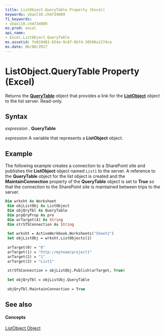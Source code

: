 ```yaml
---
title: ListObject.QueryTable Property (Excel)
keywords: vbaxl10.chm734089
f1_keywords:
- vbaxl10.chm734089
ms.prod: excel
api_name:
- Excel.ListObject.QueryTable
ms.assetid: fe019d61-654a-9c87-0bf4-30590a1274ca
ms.date: 06/08/2017
---
```



# ListObject.QueryTable Property (Excel)

Returns the **[QueryTable](querytable-object-excel.md)** object that provides a link for the **[ListObject](listobject-object-excel.md)** object to the list server. Read-only.


## Syntax

 _expression_ . **QueryTable**

 _expression_ A variable that represents a **ListObject** object.


## Example

The following example creates a connection to a SharePoint site and publishes the **ListObject** object named `List1` to the server. A reference to the **QueryTable** object for the list object is created and the **MaintainConnection** property of the **QueryTable** object is set to **True** so that the connection to the SharePoint site is maintained between trips to the server.


```vb
Dim wrksht As Worksheet 
 Dim objListObj As ListObject 
 Dim objQryTbl As QueryTable 
 Dim prpQryProp As pro 
 Dim arTarget(4) As String 
 Dim strSTSConnection As String 
 
 Set wrksht = ActiveWorkbook.Worksheets("Sheet1") 
 Set objListObj = wrksht.ListObjects(1) 
 
 arTarget(0) = "0" 
 arTarget(1) = "http://myteam/project1" 
 arTarget(2) = "1" 
 arTarget(3) = "List1" 
 
 strSTSConnection = objListObj.Publish(arTarget, True) 
 
 Set objQryTbl = objListObj.QueryTable 
 
 objQryTbl.MaintainConnection = True
```


## See also


#### Concepts


[ListObject Object](listobject-object-excel.md)


